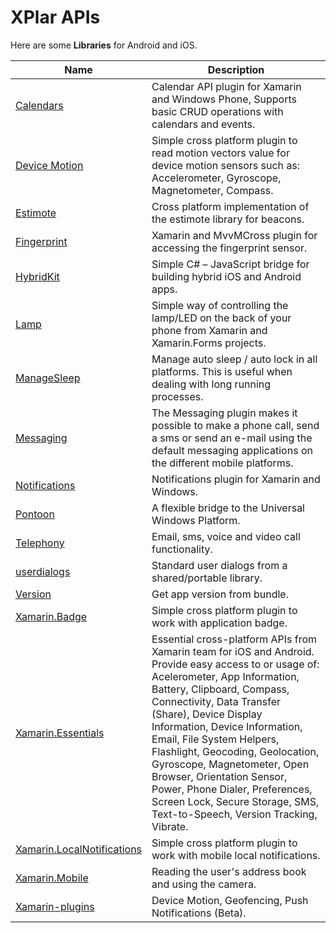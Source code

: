 # XPlar APIs

Here are some **Libraries** for Android and iOS.

|  **Name**                     |  **Description**                                                                                                                                       |
|-------------------------------|--------------------------------------------------------------------------------------------------------------------------------------------------------|
| [Calendars](https://github.com/TheAlmightyBob/Calendars)                     | Calendar API plugin for Xamarin and Windows Phone, Supports basic CRUD operations with calendars and events.                                           |
| [Device Motion](https://github.com/rdelrosario/xamarin-plugins/tree/master/DeviceMotion)                 | Simple cross platform plugin to read motion vectors value for device motion sensors such as: Accelerometer, Gyroscope, Magnetometer, Compass.          |
| [Estimote](https://github.com/aritchie/estimotes-xplat)                      | Cross platform implementation of the estimote library for beacons.                                                                                     |
| [Fingerprint](https://github.com/smstuebe/xamarin-fingerprint)                   | Xamarin and MvvMCross plugin for accessing the fingerprint sensor.                                                                                     |
| [HybridKit](https://github.com/chkn/HybridKit)                     |Simple C# – JavaScript bridge for building hybrid iOS and Android apps.                                                                                 |
| [Lamp](https://github.com/kphillpotts/Xamarin.Plugins/tree/master/Lamp)                          | Simple way of controlling the lamp/LED on the back of your phone from Xamarin and Xamarin.Forms projects.                                              |
| [ManageSleep](https://github.com/molinch/Xam.Plugins.ManageSleep)                   | Manage auto sleep / auto lock in all platforms. This is useful when dealing with long running processes.                                               |
| [Messaging](https://github.com/cjlotz/Xamarin.Plugins)                     | The Messaging plugin makes it possible to make a phone call, send a sms or send an e-mail using the default messaging applications on the different mobile platforms.        |
| [Notifications](https://github.com/aritchie/notifications)                 | Notifications plugin for Xamarin and Windows.                                                                                                          |
| [Pontoon](https://github.com/inthehand/Pontoon)                       | A flexible bridge to the Universal Windows Platform.                                                                                                   |
| [Telephony](https://github.com/ghuntley/telephony)                     | Email, sms, voice and video call functionality.                                                                                                        |
| [userdialogs](https://github.com/aritchie/userdialogs)                   | Standard user dialogs from a shared/portable library.                                                                                                  |
| [Version](https://github.com/mtrinder/Xamarin.Plugins/tree/master/Version)                       | Get app version from bundle.                                                                                                                           |
| [Xamarin.Badge](https://github.com/B1naryStudio/Xamarin.Badge)                 | Simple cross platform plugin to work with application badge.                                                                                           |
| [Xamarin.Essentials](https://github.com/xamarin/Essentials) | Essential cross-platform APIs from Xamarin team for iOS and Android. Provide easy access to or usage of: Acelerometer, App Information, Battery, Clipboard, Compass, Connectivity, Data Transfer (Share), Device Display Information, Device Information, Email, File System Helpers, Flashlight, Geocoding, Geolocation, Gyroscope, Magnetometer, Open Browser, Orientation Sensor, Power, Phone Dialer, Preferences, Screen Lock, Secure Storage, SMS, Text-to-Speech, Version Tracking, Vibrate.                    |
| [Xamarin.LocalNotifications](https://github.com/B1naryStudio/Xamarin.LocalNotifications)    | Simple cross platform plugin to work with mobile local notifications.                                                                                  |
| [Xamarin.Mobile](https://github.com/xamarin/Xamarin.Mobile)                | Reading the user's address book and using the camera.                                                                                                  |
| [Xamarin-plugins](https://github.com/domaven/xamarin-plugins)               | Device Motion, Geofencing, Push Notifications (Beta).                                                                                                  |
